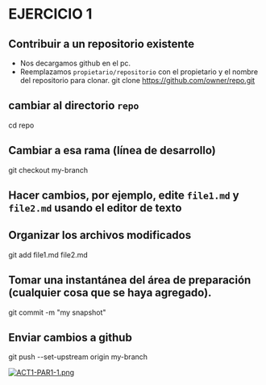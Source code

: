 # EJERCICIO 1
## Contribuir a un repositorio existente
+ Nos decargamos github en el pc.
+ Reemplazamos `propietario/repositorio` con el propietario y el nombre del repositorio para clonar.
git clone https://github.com/owner/repo.git 

## cambiar al directorio `repo`
cd repo
## Cambiar a esa rama (línea de desarrollo)
git checkout my-branch
## Hacer cambios, por ejemplo, edite `file1.md` y `file2.md` usando el editor de texto
## Organizar los archivos modificados
git add file1.md file2.md
## Tomar una instantánea del área de preparación (cualquier cosa que se haya agregado).
git commit -m "my snapshot"
## Enviar cambios a github
git push --set-upstream origin my-branch

[![ACT1-PAR1-1.png](https://i.postimg.cc/s2Q2nrNB/ACT1-PAR1-1.png)](https://postimg.cc/VSw16311)
